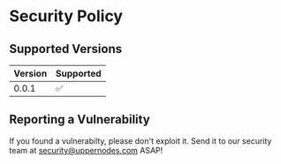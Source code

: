# Security Policy

## Supported Versions
| Version | Supported          |
| ------- | ------------------ |
| 0.0.1   | :white_check_mark: |

## Reporting a Vulnerability
If you found a vulnerabilty, please don't exploit it.
Send it to our security team at security@uppernodes.com ASAP!
